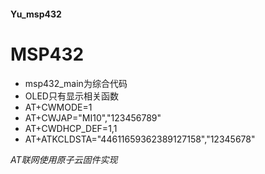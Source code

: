 <h4>Yu_msp432</h4>
<h1>MSP432</h1>
<ul>
    <li>msp432_main为综合代码</li>
    <li>OLED只有显示相关函数</li>
    <li>AT+CWMODE=1</li>
        <li>AT+CWJAP="MI10","123456789"</li>
        <li>AT+CWDHCP_DEF=1,1</li>
        <li>AT+ATKCLDSTA="44611659362389127158","12345678"</li>
   
</ul>

<em>
    AT联网使用原子云固件实现

</em>
